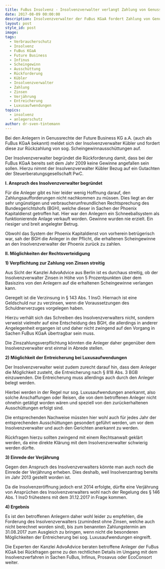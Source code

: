 ```yaml
---
title: FuBus Insolvenz - Insolvenzverwalter verlangt Zahlung von Genussrechtsinhabern
date: 2017-08-09 00:00:00
description: Insolvenzverwalter der FuBus KGaA fordert Zahlung von Genussrechtsinhabern
layout: post
style_id: post
image:
tags:
  - Verbraucherschutz
  - Insolvenz
  - FuBus KGaA
  - Future Business
  - Infinus
  - Scheingewinn
  - Ausschüttung
  - Rückforderung
  - Kübler
  - Insolvenzverwalter
  - Zahlung
  - Zinsen
  - Verjährung
  - Entreicherung
  - Luxusaufwendungen
topics:
  - insolvenz
  - anlegerschutz
author: dr-sven-tintemann
---
```



Bei den Anlegern in Genussrechte der Future Business KG a.A. (auch als FuBus KGaA bekannt) meldet sich der Insolvenzverwalter Kübler und fordert diese zur Rückzahlung von sog. Scheingewinnausschüttungen auf.

Der Insolvenzverwalter begründet die Rückforderung damit, dass bei der FuBus KGaA bereits seit dem Jahr 2009 keine Gewinne angefallen sein sollen. Hierzu nimmt der Insolvenzverwalter Kübler Bezug auf ein Gutachten der Steuerberatungsgesellschaft PwC.

**I. Anspruch des Insolvenzverwalter begründet**

Für die Anleger gibt es hier leider wenig Hoffnung darauf, den Zahlungsaufforderungen nicht nachkommen zu müssen. Dies liegt an der sehr ungünstigen und verbraucherunfreundlichen Rechtsprechung des Bundesgerichtshofs (BGH), welche dieser in Sachen der Phoenix Kapitaldienst getroffen hat. Hier war den Anlegern ein Schneeballsystem als funktionierende Anlage verkauft worden. Gewinne wurden nie erzielt. Ein riesiger und breit angelegter Betrug.

Obwohl das System der Phoenix Kapitaldienst von vorherein betrügerisch war, sah der BGH die Anleger in der Pflicht, die erhaltenen Scheingewinne an den Insolvenzverwalter der Phoenix zurück zu zahlen.

**II. Möglichkeiten der Rechtsverteidigung**

**1) Verpflichtung zur Zahlung von Zinsen streitig**

Aus Sicht der Kanzlei AdvoAdvice aus Berlin ist es durchaus streitig, ob der Insolvenzverwalter Zinsen in Höhe von 5 Prozentpunkten über dem Basiszins von den Anlegern auf die erhaltenen Scheingewinne verlangen kann.

Geregelt ist die Verzinsung in § 143 Abs. 1 InsO. Hiernach ist eine Geldschuld nur zu verzinsen, wenn die Voraussetzungen des Schuldnerverzuges vorgelegen haben.

Hierzu verhält sich das Schreiben des Insolvenzverwalters nicht, sondern verweist vielmehr auf eine Entscheidung des BGH, die allerdings in anderer Angelegenheit ergangen ist und daher nicht zwingend auf den Vorgang in Sachen FuBus KGaA übertragbar sein muss.

Die Zinszahlungsverpflichtung könnten die Anleger daher gegenüber dem Insolvenzverwalter erst einmal in Abrede stellen.

**2) Möglichkeit der Entreicherung bei Luxusaufwendungen**

Der Insolvenzverwalter weist zudem zurecht darauf hin, dass dem Anleger die Möglichkeit zusteht, die Entreicherung nach § 818 Abs. 3 BGB einzuwenden. Die Entreicherung muss allerdings auch durch den Anleger belegt werden.

Hierbei werden in der Regel nur sog. Luxusaufwendungen anerkannt, also solche Anschaffungen oder Reisen, die von dem betroffenen Anleger nicht ohnehin getätigt worden wären und speziell von den zurückerhaltenen Ausschüttungen erfolgt sind.

Die entsprechenden Nachweise müssten hier wohl auch für jedes Jahr der entsprechenden Ausschüttungen gesondert geführt werden, um vor dem Insolvenzverwalter und auch den Gerichten anerkannt zu werden.

Rückfragen hierzu sollten zwingend mit einem Rechtsanwalt geklärt werden, da eine direkte Klärung mit dem Insolvenzverwalter schwierig werden dürfte.

**3) Einrede der Verjährung**

Gegen den Anspruch des Insolvenzverwalters könnte man auch noch die Einrede der Verjährung erheben. Dies deshalb, weil Insolvenzantrag bereits im Jahr 2013 gestellt worden ist.

Da die Insolvenzeröffnung jedoch erst 2014 erfolgte, dürfte eine Verjährung von Ansprüchen des Insolvenzverwalters wohl nach der Regelung des § 146 Abs. 1 InsO frühestens mit dem 31.12.2017 in Frage kommen.

**4) Ergebnis**

Es ist den betroffenen Anlegern daher wohl leider zu empfehlen, die Forderung des Insolvenzverwalters (zumindest ohne Zinsen, welche auch nicht berechnet worden sind), bis zum benannten Zahlungstermin am 31.08.2017 zum Ausgleich zu bringen, wenn nicht die besonderen Möglichkeiten der Entreicherung bei sog. Luxusaufwendungen eingreift.

Die Experten der Kanzlei AdvoAdvice beraten betroffene Anleger der FuBus KGaA bei Rückfragen gerne zu den rechtlichen Details im Umgang mit dem Insolvenzverfahren in Sachen FuBus, Infinus, Prosavus oder EcoConsort weiter.